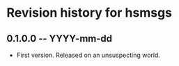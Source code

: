 # Revision history for hsmsgs

## 0.1.0.0 -- YYYY-mm-dd

* First version. Released on an unsuspecting world.
